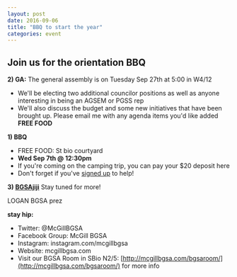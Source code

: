 ```yaml
---
layout: post
date: 2016-09-06
title: "BBQ to start the year"
categories: event
---
```


## Join us for the orientation BBQ

**2) GA:** The general assembly is on Tuesday Sep 27th at 5:00 in W4/12
- We'll be electing two additional councilor positions as well as anyone interesting in being an AGSEM or PGSS rep
- We'll also discuss the budget and some new initiatives that have been brought up. Please email me with any agenda items you'd like added
**FREE FOOD**


**1) BBQ**
- FREE FOOD: St bio courtyard
-  **Wed Sep 7th @ 12:30pm**
- If you're coming on the camping trip, you can pay your $20 deposit here
- Don't forget if you've [signed up](https://docs.google.com/spreadsheets/d/1tj5uGAvrp4tDnyrVDhlyaIUp0LqtNQKB17PCerhvy6M/edit#gid=0) to help!

**3) [BGSAjiji](https://docs.google.com/spreadsheets/d/1s9BcBibvzUni4RXZ90X5_LQtxD_19S6mxys_-VmQ1CM/edit?pli=1#gid=0)**
     Stay tuned for more!

LOGAN
BGSA prez

__stay hip:__

 - Twitter: @McGillBGSA
 - Facebook Group: McGill BGSA
 - Instagram: instagram.com/mcgillbgsa 
 - Website: mcgillbgsa.com
 - Visit our BGSA Room in SBio N2/5: [http://mcgillbgsa.com/bgsaroom/](http://mcgillbgsa.com/bgsaroom/) for more info
 
